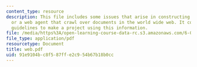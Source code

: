 ```yaml
---
content_type: resource
description: This file includes some issues that arise in constructing a a spider
  or a web agent that crawl over documents in the world wide web. It contains the
  guidelines to make a project using this information.
file: /media/https%3A/open-learning-course-data-rc.s3.amazonaws.com/6-001-structure-and-interpretation-of-computer-programs-spring-2005/91e9104bc8f587ffe2c954b67b18b0cc_web.pdf
file_type: application/pdf
resourcetype: Document
title: web.pdf
uid: 91e9104b-c8f5-87ff-e2c9-54b67b18b0cc
---
```

